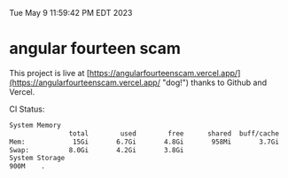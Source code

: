 Tue May  9 11:59:42 PM EDT 2023

# angular fourteen scam


This project is live at [https://angularfourteenscam.vercel.app/](https://angularfourteenscam.vercel.app/ "dog!") thanks to Github and Vercel.

CI Status: 

```bash
System Memory
               total        used        free      shared  buff/cache   available
Mem:            15Gi       6.7Gi       4.8Gi       958Mi       3.7Gi       7.3Gi
Swap:          8.0Gi       4.2Gi       3.8Gi
System Storage
900M	.
```
```bash
